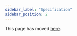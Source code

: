 ```yaml
---
sidebar_label: "Specification"
sidebar_position: 2
---
```


This page has moved [here](/docs/token-metadata/specification).